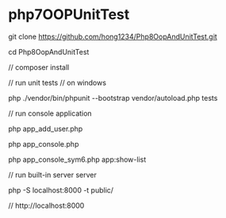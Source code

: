 
# php7OOPUnitTest

git clone https://github.com/hong1234/Php8OopAndUnitTest.git

cd Php8OopAndUnitTest

// composer install

// run unit tests // on windows

php ./vendor/bin/phpunit --bootstrap vendor/autoload.php tests

// run console application

php app_add_user.php

php app_console.php

php app_console_sym6.php app:show-list

// run built-in server server

php -S localhost:8000 -t public/

// http://localhost:8000
